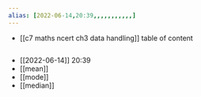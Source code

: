 ```yaml
---
alias: [2022-06-14,20:39,,,,,,,,,,,]
---
```

- [[c7 maths ncert ch3 data handling]]
table of content
```toc
```

- [[2022-06-14]] 20:39
- [[mean]]
- [[mode]]
- [[median]]